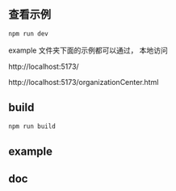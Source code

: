 

## 查看示例

```bash
npm run dev 
```

example 文件夹下面的示例都可以通过， 本地访问 

http://localhost:5173/

http://localhost:5173/organizationCenter.html



## build

```bash
npm run build
```


## example 

## doc